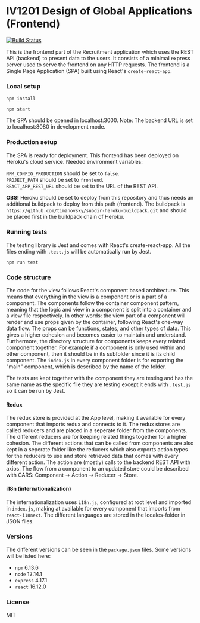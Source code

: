 # IV1201 Design of Global Applications (Frontend)

[![Build Status](https://travis-ci.org/AntonioMorales97/IV1201.svg?branch=master)](https://travis-ci.org/AntonioMorales97/IV1201)

This is the frontend part of the Recruitment application which uses the REST API (backend) to present data to the users.
It consists of a minimal express server used to serve the frontend on any HTTP requests. The frontend is a Single Page Application (SPA) built using React's `create-react-app`.

### Local setup

```
npm install
```

```
npm start
```

The SPA should be opened in localhost:3000. Note: The backend URL is set to localhost:8080 in development mode.

### Production setup

The SPA is ready for deployment. This frontend has been deployed on Heroku's cloud service.
Needed environment variables:

`NPM_CONFIG_PRODUCTION` should be set to `false`.  
`PROJECT_PATH` should be set to `frontend`.  
`REACT_APP_REST_URL` should be set to the URL of the REST API.

**OBS!** Heroku should be set to deploy from this repository and thus needs an additional buildpack to deploy from this path (frontend). The buildpack is `https://github.com/timanovsky/subdir-heroku-buildpack.git` and should be placed first in the buildpack chain of Heroku.

### Running tests

The testing library is Jest and comes with React's create-react-app. All the files ending with `.test.js` will be automatically run by Jest.

`npm run test`

### Code structure

The code for the view follows React's component based architecture. This means that everything in the view is a component or is a part of a component. The components follow the container component pattern, meaning that the logic and view in a component is split into a container and a view file respectively. In other words: the view part of a component will render and use props given by the container, following React's one-way data flow. The props can be functions, states, and other types of data. This gives a higher cohesion and becomes easier to maintain and understand. Furthermore, the directory structure for components keeps every related component together. For example if a component is only used within and other component, then it should be in its subfolder since it is its child component. The `index.js` in every component folder is for exporting the "main" component, which is described by the name of the folder.

The tests are kept together with the component they are testing and has the same name as the specific file they are testing except it ends with `.test.js` so it can be run by Jest.

#### Redux

The redux store is provided at the App level, making it available for every component that imports redux and connects to it. The redux stores are called reducers and are placed in a seperate folder from the components. The different reducers are for keeping related things together for a higher cohesion. The different actions that can be called from components are also kept in a seperate folder like the reducers which also exports action types for the reducers to use and store retrieved data that comes with every different action. The action are (mostly) calls to the backend REST API with axios. The flow from a component to an updated store could be described with CARS: Component -> Action -> Reducer -> Store.

#### i18n (internationalization)

The internationalization uses `i18n.js`, configured at root level and imported in `index.js`, making at available for every component that imports from `react-i18next`. The different languages are stored in the locales-folder in JSON files.

### Versions

The different versions can be seen in the `package.json` files. Some versions will be listed here:

- `npm` 6.13.6
- `node` 12.14.1
- `express` 4.17.1
- `react` 16.12.0

### License

MIT
